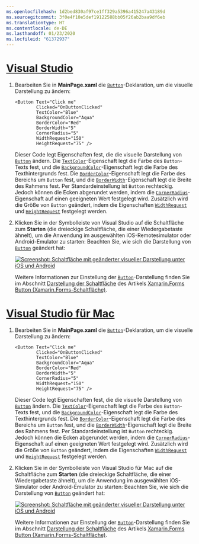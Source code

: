 ```yaml
---
ms.openlocfilehash: 1d2bed830af97ce1ff329a5396a415247a43189d
ms.sourcegitcommit: 3f0e4f10e5def19122588bb05f26ab2baa9df6eb
ms.translationtype: HT
ms.contentlocale: de-DE
ms.lasthandoff: 01/23/2020
ms.locfileid: "61372937"
---
```

# <a name="visual-studiotabvswin"></a>[Visual Studio](#tab/vswin)

1. Bearbeiten Sie in **MainPage.xaml** die [`Button`](xref:Xamarin.Forms.Button)-Deklaration, um die visuelle Darstellung zu ändern:

    ```xaml
    <Button Text="Click me"
            Clicked="OnButtonClicked"
            TextColor="Blue"
            BackgroundColor="Aqua"
            BorderColor="Red"
            BorderWidth="5"
            CornerRadius="5"
            WidthRequest="150"
            HeightRequest="75" />
    ```

    Dieser Code legt Eigenschaften fest, die die visuelle Darstellung von [`Button`](xref:Xamarin.Forms.Button) ändern. Die [`TextColor`](xref:Xamarin.Forms.Button.TextColor)-Eigenschaft legt die Farbe des `Button`-Texts fest, und die [`BackgroundColor`](xref:Xamarin.Forms.VisualElement.BackgroundColor)-Eigenschaft legt die Farbe des Texthintergrunds fest. Die [`BorderColor`](xref:Xamarin.Forms.Button.BorderColor)-Eigenschaft legt die Farbe des Bereichs um `Button` fest, und die [`BorderWidth`](xref:Xamarin.Forms.Button.BorderWidth)-Eigenschaft legt die Breite des Rahmens fest. Per Standardeinstellung ist `Button` rechteckig. Jedoch können die Ecken abgerundet werden, indem die [`CornerRadius`](xref:Xamarin.Forms.Button.CornerRadius)-Eigenschaft auf einen geeigneten Wert festgelegt wird. Zusätzlich wird die Größe von `Button` geändert, indem die Eigenschaften [`WidthRequest`](xref:Xamarin.Forms.VisualElement.WidthRequest) und [`HeightRequest`](xref:Xamarin.Forms.VisualElement.HeightRequest) festgelegt werden.

1. Klicken Sie in der Symbolleiste von Visual Studio auf die Schaltfläche zum **Starten** (die dreieckige Schaltfläche, die einer Wiedergabetaste ähnelt), um die Anwendung im ausgewählten iOS-Remotesimulator oder Android-Emulator zu starten: Beachten Sie, wie sich die Darstellung von [`Button`](xref:Xamarin.Forms.Button) geändert hat:

    [![Screenshot: Schaltfläche mit geänderter visueller Darstellung unter iOS und Android](../images/change-button-appearance.png "Schaltfläche mit geänderter Darstellung")](../images/change-button-appearance-large.png#lightbox "Schaltfläche mit geänderter Darstellung")

    Weitere Informationen zur Einstellung der [`Button`](xref:Xamarin.Forms.Button)-Darstellung finden Sie im Abschnitt [Darstellung der Schaltfläche](~/xamarin-forms/user-interface/button.md#button-appearance) des Artikels [Xamarin.Forms Button (Xamarin.Forms-Schaltfläche)](~/xamarin-forms/user-interface/button.md).

# <a name="visual-studio-for-mactabvsmac"></a>[Visual Studio für Mac](#tab/vsmac)

1. Bearbeiten Sie in **MainPage.xaml** die [`Button`](xref:Xamarin.Forms.Button)-Deklaration, um die visuelle Darstellung zu ändern:

    ```xaml
    <Button Text="Click me"
            Clicked="OnButtonClicked"
            TextColor="Blue"
            BackgroundColor="Aqua"
            BorderColor="Red"
            BorderWidth="5"
            CornerRadius="5"
            WidthRequest="150"
            HeightRequest="75" />
    ```

    Dieser Code legt Eigenschaften fest, die die visuelle Darstellung von [`Button`](xref:Xamarin.Forms.Button) ändern. Die [`TextColor`](xref:Xamarin.Forms.Button.TextColor)-Eigenschaft legt die Farbe des `Button`-Texts fest, und die [`BackgroundColor`](xref:Xamarin.Forms.VisualElement.BackgroundColor)-Eigenschaft legt die Farbe des Texthintergrunds fest. Die [`BorderColor`](xref:Xamarin.Forms.Button.BorderColor)-Eigenschaft legt die Farbe des Bereichs um `Button` fest, und die [`BorderWidth`](xref:Xamarin.Forms.Button.BorderWidth)-Eigenschaft legt die Breite des Rahmens fest. Per Standardeinstellung ist `Button` rechteckig. Jedoch können die Ecken abgerundet werden, indem die [`CornerRadius`](xref:Xamarin.Forms.Button.CornerRadius)-Eigenschaft auf einen geeigneten Wert festgelegt wird. Zusätzlich wird die Größe von `Button` geändert, indem die Eigenschaften [`WidthRequest`](xref:Xamarin.Forms.VisualElement.WidthRequest) und [`HeightRequest`](xref:Xamarin.Forms.VisualElement.HeightRequest) festgelegt werden.

1. Klicken Sie in der Symbolleiste von Visual Studio für Mac auf die Schaltfläche zum **Starten** (die dreieckige Schaltfläche, die einer Wiedergabetaste ähnelt), um die Anwendung im ausgewählten iOS-Simulator oder Android-Emulator zu starten: Beachten Sie, wie sich die Darstellung von [`Button`](xref:Xamarin.Forms.Button) geändert hat:

    [![Screenshot: Schaltfläche mit geänderter visueller Darstellung unter iOS und Android](../images/change-button-appearance.png "Schaltfläche mit geänderter Darstellung")](../images/change-button-appearance-large.png#lightbox "Schaltfläche mit geänderter Darstellung")

    Weitere Informationen zur Einstellung der [`Button`](xref:Xamarin.Forms.Button)-Darstellung finden Sie im Abschnitt [Darstellung der Schaltfläche](~/xamarin-forms/user-interface/button.md#button-appearance) des Artikels [Xamarin.Forms Button (Xamarin.Forms-Schaltfläche)](~/xamarin-forms/user-interface/button.md).

